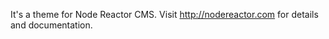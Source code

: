 It's a theme for Node Reactor CMS. Visit <a href="http://nodereactor.com">http://nodereactor.com</a> for details and documentation.